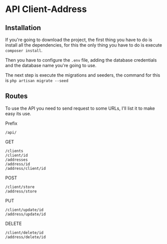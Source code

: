 # API Client-Address

## Installation

If you're going to download the project, the first thing you have to do is install all the dependencies, for this the only thing you have to do is execute `composer install`.

Then you have to configure the `.env` file, adding the database credentials and the database name you're going to use.

The next step is execute the migrations and seeders, the command for this is `php artisan migrate --seed`

## Routes

To use the API you need to send request to some URLs, I'll list it to make easy its use.

Prefix
```    
/api/
```

GET
```
/clients
/client/id
/addresses
/address/id
/address/client/id
```

POST
```
/client/store
/address/store
``` 

PUT
```
/client/update/id
/address/update/id
 ```   

DELETE
```
/client/delete/id
/address/delete/id
``` 